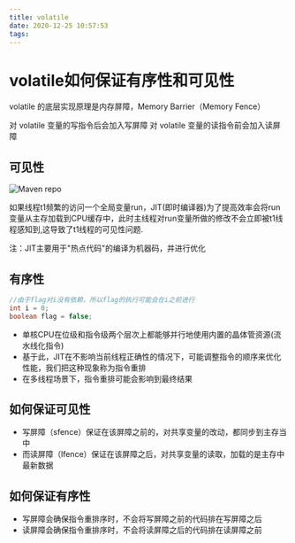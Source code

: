 ```yaml
---
title: volatile
date: 2020-12-25 10:57:53
tags:
---
```



# volatile如何保证有序性和可见性

volatile 的底层实现原理是内存屏障，Memory Barrier（Memory Fence）

对 volatile 变量的写指令后会加入写屏障
对 volatile 变量的读指令前会加入读屏障

## 可见性

![Maven repo](images/volatile1.png)

如果线程t1频繁的访问一个全局变量run，JIT(即时编译器)为了提高效率会将run变量从主存加载到CPU缓存中，此时主线程对run变量所做的修改不会立即被t1线程感知到,这导致了t1线程的可见性问题.


注：JIT主要用于"热点代码"的编译为机器码，并进行优化

## 有序性

```java
//由于flag对i没有依赖，所以flag的执行可能会在i之前进行
int i = 0;
boolean flag = false;
```

- 单核CPU在位级和指令级两个层次上都能够并行地使用内置的晶体管资源(流水线化指令)
- 基于此，JIT在不影响当前线程正确性的情况下，可能调整指令的顺序来优化性能，我们把这种现象称为指令重排
- 在多线程场景下，指令重排可能会影响到最终结果


## 如何保证可见性

- 写屏障（sfence）保证在该屏障之前的，对共享变量的改动，都同步到主存当中
- 而读屏障（lfence）保证在该屏障之后，对共享变量的读取，加载的是主存中最新数据


## 如何保证有序性

- 写屏障会确保指令重排序时，不会将写屏障之前的代码排在写屏障之后
- 读屏障会确保指令重排序时，不会将读屏障之后的代码排在读屏障之前

